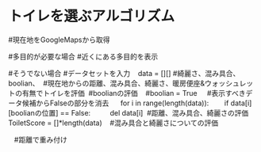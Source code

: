 # トイレを選ぶアルゴリズム

#現在地をGoogleMapsから取得

#多目的が必要な場合
#近くにある多目的を表示

#そうでない場合
  #データセットを入力
    data = [][] #綺麗さ、混み具合、boolian、
  #現在地からの距離、混み具合、綺麗さ、暖房便座&ウォッシュレットの有無でトイレを評価
  #boolianの評価
    #boolian = True
     #表示すべきデータ候補からFalseの部分を消去
      for i in range(length(data)):
        if data[i][boolianの位置] == False:
          del data[i]
  #距離、混み具合、綺麗さの評価
    ToiletScore = []*length(data)
    #混み具合と綺麗さについての評価
    
    #距離で重み付け
      
  
